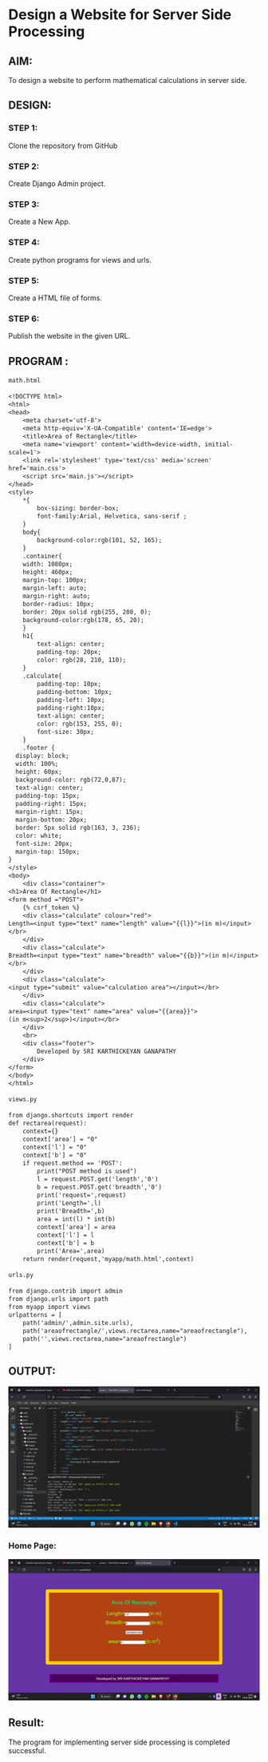 # Design a Website for Server Side Processing

## AIM:
To design a website to perform mathematical calculations in server side.

## DESIGN:

### STEP 1:
Clone the repository from GitHub

### STEP 2:
Create Django Admin project.

### STEP 3:
Create a New App.

### STEP 4:
Create python programs for views and urls.

### STEP 5:
Create a HTML file of forms.

### STEP 6:
Publish the website in the given URL.

## PROGRAM :
```
math.html

<!DOCTYPE html>
<html>
<head>
    <meta charset='utf-8'>
    <meta http-equiv='X-UA-Compatible' content='IE=edge'>
    <title>Area of Rectangle</title>
    <meta name='viewport' content='width=device-width, initial-scale=1'>
    <link rel='stylesheet' type='text/css' media='screen' href='main.css'>
    <script src='main.js'></script>
</head>
<style>
    *{
        box-sizing: border-box;
        font-family:Arial, Helvetica, sans-serif ;
    }
    body{
        background-color:rgb(101, 52, 165);
    }
    .container{
    width: 1080px;
    height: 460px;
    margin-top: 100px;
    margin-left: auto;
    margin-right: auto;
    border-radius: 10px;
    border: 20px solid rgb(255, 208, 0);
    background-color:rgb(178, 65, 20);
    }
    h1{
        text-align: center;
        padding-top: 20px;
        color: rgb(28, 210, 110);
    }
    .calculate{
        padding-top: 10px;
        padding-bottom: 10px;
        padding-left: 10px;
        padding-right:10px;
        text-align: center;
        color: rgb(153, 255, 0);
        font-size: 30px;
    }
    .footer {
  display: block;
  width: 100%;
  height: 60px;
  background-color: rgb(72,0,87);
  text-align: center;
  padding-top: 15px;
  padding-right: 15px;
  margin-right: 15px;
  margin-bottom: 20px;
  border: 5px solid rgb(163, 3, 236);
  color: white;
  font-size: 20px;
  margin-top: 150px;
}
</style>
<body>
    <div class="container">
<h1>Area Of Rectangle</h1>   
<form method ="POST">
    {% csrf_token %}
    <div class="calculate" colour="red"> 
Length=<input type="text" name="length" value="{{l}}">(in m)</input></br>
    </div>
    <div class="calculate"> 
Breadth=<input type="text" name="breadth" value="{{b}}">(in m)</input></br>
    </div>
    <div class="calculate"> 
<input type="submit" value="calculation area"></input></br>
    </div>
    <div class="calculate"> 
area=<input type="text" name="area" value="{{area}}">(in m<sup>2</sup>)</input></br>
    </div>
    <br>
    <div class="footer">
        Developed by SRI KARTHICKEYAN GANAPATHY
    </div>
</form>
</body>
</html>

views.py

from django.shortcuts import render
def rectarea(request):
    context={}
    context['area'] = "0"
    context['l'] = "0"
    context['b'] = "0"
    if request.method == 'POST':
        print("POST method is used")
        l = request.POST.get('length','0')
        b = request.POST.get('breadth','0')
        print('request=',request)
        print('Length=',l)
        print('Breadth=',b)
        area = int(l) * int(b)
        context['area'] = area
        context['l'] = l
        context['b'] = b
        print('Area=',area)
    return render(request,'myapp/math.html',context)

urls.py

from django.contrib import admin
from django.urls import path
from myapp import views
urlpatterns = [
    path('admin/',admin.site.urls),
    path('areaofrectangle/',views.rectarea,name="areaofrectangle"),
    path('',views.rectarea,name="areaofrectangle")
]
```

## OUTPUT:
![OUTPUT](./out%201.png)
### Home Page:
![Home Page](./home.png)
## Result:
The program for implementing server side processing is completed successful.
